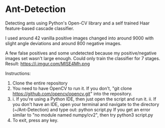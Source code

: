 # Ant-Detection
Detecting ants using Python's Open-CV library and a self trained Haar feature-based cascade classifier.

I used around 42 vanilla positive images changed into around 9000 with slight angle deviations and around 800 negative images.

A few false positives and some undetected because my positive/negative images set wasn't large enough. Could only train the classifier for 7 stages.
Result: https://i.imgur.com/MlSE4Mh.png 

Instructions:
  1. Clone the entire repository
  2. You need to have OpenCV to run it. If you don't, "git clone https://github.com/opencv/opencv.git" into the repository.
  2. i. If you're using a Python IDE, then just open the script and run it.
     ii. If you don't have an IDE, open your terminal and navigate to the directory (~/Ant-Detection) and type out:
     python script.py 
     If you get an error similar to "no module named numpy/cv2", then try python3 script.py
  3. To exit, press any key.
  
     

